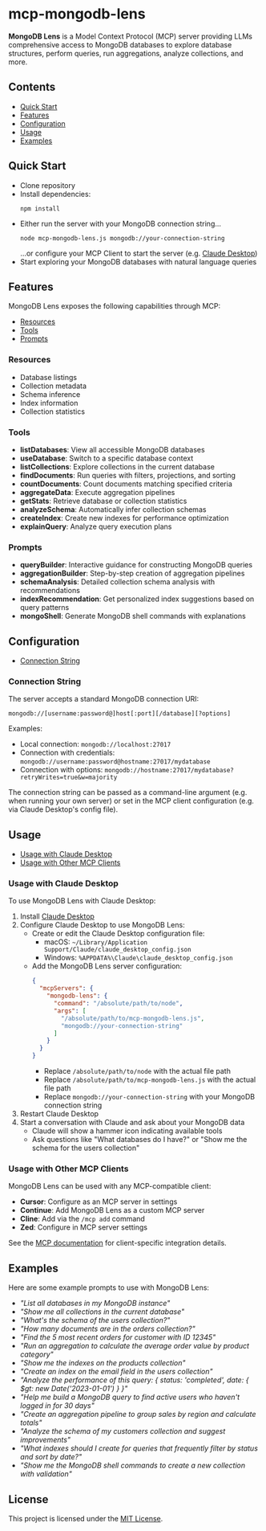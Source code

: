 # mcp-mongodb-lens

**MongoDB Lens** is a Model Context Protocol (MCP) server providing LLMs comprehensive access to MongoDB databases to explore database structures, perform queries, run aggregations, analyze collections, and more.

## Contents

- [Quick Start](#quick-start)
- [Features](#features)
- [Configuration](#configuration)
- [Usage](#usage)
- [Examples](#examples)

## Quick Start

- Clone repository
- Install dependencies:<br>
    ```console
    npm install
    ```
- Either run the server with your MongoDB connection string…<br>
    ```console
    node mcp-mongodb-lens.js mongodb://your-connection-string
    ```
  …or configure your MCP Client to start the server (e.g. [Claude Desktop](#usage-with-claude-desktop))
- Start exploring your MongoDB databases with natural language queries

## Features

MongoDB Lens exposes the following capabilities through MCP:

- [Resources](#resources)
- [Tools](#tools)
- [Prompts](#prompts)

### Resources

- Database listings
- Collection metadata
- Schema inference
- Index information
- Collection statistics

### Tools

- **listDatabases**: View all accessible MongoDB databases
- **useDatabase**: Switch to a specific database context
- **listCollections**: Explore collections in the current database
- **findDocuments**: Run queries with filters, projections, and sorting
- **countDocuments**: Count documents matching specified criteria
- **aggregateData**: Execute aggregation pipelines
- **getStats**: Retrieve database or collection statistics
- **analyzeSchema**: Automatically infer collection schemas
- **createIndex**: Create new indexes for performance optimization
- **explainQuery**: Analyze query execution plans

### Prompts

- **queryBuilder**: Interactive guidance for constructing MongoDB queries
- **aggregationBuilder**: Step-by-step creation of aggregation pipelines
- **schemaAnalysis**: Detailed collection schema analysis with recommendations
- **indexRecommendation**: Get personalized index suggestions based on query patterns
- **mongoShell**: Generate MongoDB shell commands with explanations

## Configuration

- [Connection String](#connection-string)

### Connection String

The server accepts a standard MongoDB connection URI:

```
mongodb://[username:password@]host[:port][/database][?options]
```

Examples:

- Local connection: `mongodb://localhost:27017`
- Connection with credentials: `mongodb://username:password@hostname:27017/mydatabase`
- Connection with options: `mongodb://hostname:27017/mydatabase?retryWrites=true&w=majority`

The connection string can be passed as a command-line argument (e.g. when running your own server) or set in the MCP client configuration (e.g. via Claude Desktop's config file).

## Usage

- [Usage with Claude Desktop](#usage-with-claude-desktop)
- [Usage with Other MCP Clients](#usage-with-other-mcp-clients)

### Usage with Claude Desktop

To use MongoDB Lens with Claude Desktop:

1. Install [Claude Desktop](https://claude.ai/download)
2. Configure Claude Desktop to use MongoDB Lens:<br>
    - Create or edit the Claude Desktop configuration file:
      - macOS: `~/Library/Application Support/Claude/claude_desktop_config.json`
      - Windows: `%APPDATA%\Claude\claude_desktop_config.json`
    - Add the MongoDB Lens server configuration:<br>
      ```json
      {
        "mcpServers": {
          "mongodb-lens": {
            "command": "/absolute/path/to/node",
            "args": [
              "/absolute/path/to/mcp-mongodb-lens.js",
              "mongodb://your-connection-string"
            ]
          }
        }
      }
      ```
      - Replace `/absolute/path/to/node` with the actual file path
      - Replace `/absolute/path/to/mcp-mongodb-lens.js` with the actual file path
      - Replace `mongodb://your-connection-string` with your MongoDB connection string
3. Restart Claude Desktop
4. Start a conversation with Claude and ask about your MongoDB data
    - Claude will show a hammer icon indicating available tools
    - Ask questions like "What databases do I have?" or "Show me the schema for the users collection"

### Usage with Other MCP Clients

MongoDB Lens can be used with any MCP-compatible client:

- **Cursor**: Configure as an MCP server in settings
- **Continue**: Add MongoDB Lens as a custom MCP server
- **Cline**: Add via the `/mcp add` command
- **Zed**: Configure in MCP server settings

See the [MCP documentation](https://modelcontextprotocol.io/clients) for client-specific integration details.

## Examples

Here are some example prompts to use with MongoDB Lens:

- _"List all databases in my MongoDB instance"_
- _"Show me all collections in the current database"_
- _"What's the schema of the users collection?"_
- _"How many documents are in the orders collection?"_
- _"Find the 5 most recent orders for customer with ID 12345"_
- _"Run an aggregation to calculate the average order value by product category"_
- _"Show me the indexes on the products collection"_
- _"Create an index on the email field in the users collection"_
- _"Analyze the performance of this query: { status: 'completed', date: { $gt: new Date('2023-01-01') } }"_
- _"Help me build a MongoDB query to find active users who haven't logged in for 30 days"_
- _"Create an aggregation pipeline to group sales by region and calculate totals"_
- _"Analyze the schema of my customers collection and suggest improvements"_
- _"What indexes should I create for queries that frequently filter by status and sort by date?"_
- _"Show me the MongoDB shell commands to create a new collection with validation"_

## License

This project is licensed under the [MIT License](./LICENSE).
